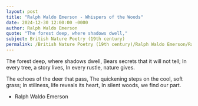 ```yaml
---
layout: post
title: "Ralph Waldo Emerson - Whispers of the Woods"
date: 2024-12-30 12:00:00 -0000
author: Ralph Waldo Emerson
quote: "The forest deep, where shadows dwell,"
subject: British Nature Poetry (19th century)
permalink: /British Nature Poetry (19th century)/Ralph Waldo Emerson/Ralph Waldo Emerson - Whispers of the Woods
---
```


The forest deep, where shadows dwell,
Bears secrets that it will not tell;
In every tree, a story lives,
In every rustle, nature gives.

The echoes of the deer that pass,
The quickening steps on the cool, soft grass;
In stillness, life reveals its heart,
In silent woods, we find our part.

- Ralph Waldo Emerson
